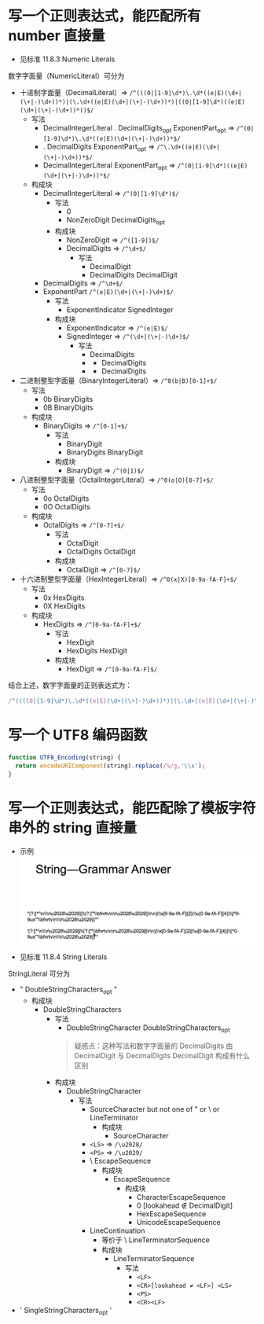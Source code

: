 # 写一个正则表达式，能匹配所有 number 直接量
- 见标准 11.8.3 Numeric Literals

数字字面量（NumericLiteral）可分为
- 十进制字面量（DecimalLiteral）=> `/^(((0|[1-9]\d*)\.\d*((e|E)(\d+|(\+|-)\d+))*)|(\.\d+((e|E)(\d+|(\+|-)\d+))*)|((0|[1-9]\d*)((e|E)(\d+|(\+|-)\d+))*))$/`
  - 写法
    - DecimalIntegerLiteral . DecimalDigits<sub>opt</sub> ExponentPart<sub>opt</sub> => `/^(0|[1-9]\d*)\.\d*((e|E)(\d+|(\+|-)\d+))*$/`
    - . DecimalDigits ExponentPart<sub>opt</sub> => `/^\.\d+((e|E)(\d+|(\+|-)\d+))*$/`
    - DecimalIntegerLiteral ExponentPart<sub>opt</sub> => `/^(0|[1-9]\d*)((e|E)(\d+|(\+|-)\d+))*$/`
  - 构成块
    - DecimalIntegerLiteral => `/^(0|[1-9]\d*)$/`
      - 写法
        - 0
        - NonZeroDigit DecimalDigits<sub>opt</sub>
      - 构成块
        - NonZeroDigit => `/^([1-9])$/`
        - DecimalDigits => `/^\d+$/`
          - 写法
            - DecimalDigit
            - DecimalDigits DecimalDigit
    - DecimalDigits => `/^\d+$/`
    - ExponentPart `/^(e|E)(\d+|(\+|-)\d+)$/`
      - 写法
        - ExponentIndicator SignedInteger
      - 构成块
        - ExponentIndicator => `/^(e|E)$/`
        - SignedInteger => `/^(\d+|(\+|-)\d+)$/`
          - 写法
            - DecimalDigits
            - + DecimalDigits
            - - DecimalDigits
- 二进制整型字面量（BinaryIntegerLiteral）=> `/^0(b|B)[0-1]+$/`
  - 写法
    - 0b BinaryDigits
    - 0B BinaryDigits
  - 构成块
    - BinaryDigits => `/^[0-1]+$/`
      - 写法
        - BinaryDigit
        - BinaryDigits BinaryDigit
      - 构成块
        - BinaryDigit => `/^(0|1)$/`
- 八进制整型字面量（OctalIntegerLiteral）=> `/^0(o|O)[0-7]+$/`
  - 写法
    - 0o OctalDigits
    - 0O OctalDigits
  - 构成块
    - OctalDigits => `/^[0-7]+$/`
      - 写法
        - OctalDigit
        - OctalDigits OctalDigit
      - 构成块
        - OctalDigit => `/^[0-7]$/`
- 十六进制整型字面量（HexIntegerLiteral）=> `/^0(x|X)[0-9a-fA-F]+$/`
  - 写法
    - 0x HexDigits
    - 0X HexDigits
  - 构成块
    - HexDigits => `/^[0-9a-fA-F]+$/`
      - 写法
        - HexDigit
        - HexDigits HexDigit
      - 构成块
        - HexDigit => `/^[0-9a-fA-F]$/`

结合上述，数字字面量的正则表达式为：

```js
/^((((0|[1-9]\d*)\.\d*((e|E)(\d+|(\+|-)\d+))*)|(\.\d+((e|E)(\d+|(\+|-)\d+))*)|((0|[1-9]\d*)((e|E)(\d+|(\+|-)\d+))*))|(0(b|B)[0-1]+)|(0(o|O)[0-7]+)|(0(x|X)[0-9a-fA-F]+))$/
```



# 写一个 UTF8 编码函数

```js
function UTF8_Encoding(string) {
  return encodeURIComponent(string).replace(/%/g,'\\x');
}
```

# 写一个正则表达式，能匹配除了模板字符串外的 string 直接量

- 示例 ![](./string-example.png)
- 见标准 11.8.4 String Literals

StringLiteral 可分为
  - " DoubleStringCharacters<sub>opt</sub> "
    - 构成块
      - DoubleStringCharacters
        - 写法
          - DoubleStringCharacter DoubleStringCharacters<sub>opt</sub>
          > 疑惑点：这种写法和数字字面量的 DecimalDigits 由 DecimalDigit 与 DecimalDigits DecimalDigit 构成有什么区别
        - 构成块
          - DoubleStringCharacter
            - 写法
              - SourceCharacter but not one of " or \ or LineTerminator
                - 构成块
                  - SourceCharacter
              - `<LS>` => `/\u2028/`
              - `<PS>` => `/\u2029/`
              - \ EscapeSequence
                - 构成块
                  - EscapeSequence
                    - 构成块
                      - CharacterEscapeSequence
                      - 0 [lookahead ∉ DecimalDigit]
                      - HexEscapeSequence
                      - UnicodeEscapeSequence
              - LineContinuation
                - 等价于 \ LineTerminatorSequence
                - 构成块
                  - LineTerminatorSequence
                    - 写法
                      - `<LF>`
                      - `<CR>[lookahead ≠ <LF>] <LS>`
                      - `<PS>`
                      - `<CR><LF>`
  - ' SingleStringCharacters<sub>opt</sub> '

